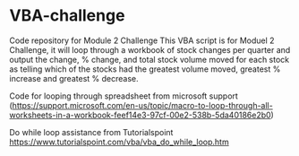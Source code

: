 # VBA-challenge
Code repository for Module 2 Challenge 
This VBA script is for Moduel 2 Challenge, it will loop through a workbook of stock changes per quarter and output the change, % change, and total stock volume moved for each stock as telling which of the stocks had the greatest volume moved, greatest % increase and greatest % decrease.

Code for looping through spreadsheet from microsoft support (https://support.microsoft.com/en-us/topic/macro-to-loop-through-all-worksheets-in-a-workbook-feef14e3-97cf-00e2-538b-5da40186e2b0)

Do while loop assistance from Tutorialspoint https://www.tutorialspoint.com/vba/vba_do_while_loop.htm
